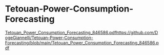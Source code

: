 # Tetouan-Power-Consumption-Forecasting

[Tetouan_Power_Consumption_Forecasting_846586.pdf](https://github.com/DogeGiannelli/Tetouan-Power-Consumption-Forecasting/blob/main/Tetouan_Power_Consumption_Forecasting_846586.pdf)https://github.com/DogeGiannelli/Tetouan-Power-Consumption-Forecasting/blob/main/Tetouan_Power_Consumption_Forecasting_846586.pdf
